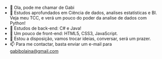 - 👋 Ola, pode me chamar de Gabi
- 🌱 Estudos aprofundados em Ciência de dados, analises estatísticas e BI. Veja meu TCC, e verá um pouco do poder da analise de dados com Python!
- 🌱 Estudos de back-end: C# e Java!
- 👀 Um pouco de front-end: HTML5, CSS3, JavaScript.
- 💞️ Estou a disposição, vamos trocar ideias, conversar, será um prazer. 
- 📫 Para me contactar, basta enviar um e-mail para gabibolaina@gmail.com

<!---
GabiBolaina/GabiBolaina is a ✨ special ✨ repository because its `README.md` (this file) appears on your GitHub profile.
You can click the Preview link to take a look at your changes.
--->
